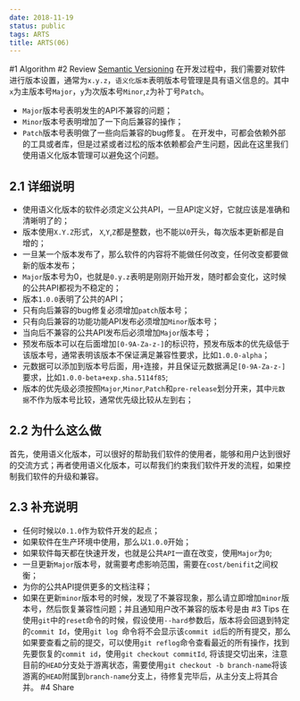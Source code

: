 ```yaml
---
date: 2018-11-19
status: public
tags: ARTS
title: ARTS(06)
---
```

#1 Algorithm
#2 Review
[Semantic Versioning](https://semver.org/)
在开发过程中，我们需要对软件进行版本设置，通常为`x.y.z`，`语义化版本`表明版本号管理是具有语义信息的。其中`x`为主版本号`Major`，`y`为次版本号`Minor`,`z`为补丁号`Patch`。
- `Major`版本号表明发生的API不兼容的问题；
- `Minor`版本号表明增加了一下向后兼容的操作；
- `Patch`版本号表明做了一些向后兼容的bug修复。
在开发中，可都会依赖外部的工具或者库，但是过紧或者过松的版本依赖都会产生问题，因此在这里我们使用语义化版本管理可以避免这个问题。
## 2.1 详细说明
- 使用语义化版本的软件必须定义公共API，一旦API定义好，它就应该是准确和清晰明了的；
- 版本使用`X.Y.Z`形式， `X`,`Y`,`Z`都是整数，也不能以`0`开头，每次版本更新都是自增的；
- 一旦某一个版本发布了，那么软件的内容将不能做任何改变，任何改变都要做新的版本发布；
- `Major`版本号为0，也就是`0.y.z`表明是刚刚开始开发，随时都会变化，这时候的公共API都视为不稳定的；
- 版本`1.0.0`表明了公共的API；
- 只有向后兼容的bug修复必须增加`patch`版本号；
- 只有向后兼容的功能功能API发布必须增加`Minor`版本号；
- 当向后不兼容的公共API发布后必须增加`Major`版本号；
- 预发布版本可以在后面增加`[0-9A-Za-z-]`的标识符，预发布版本的优先级低于该版本号，通常表明该版本不保证满足兼容性要求，比如`1.0.0-alpha`；
- 元数据可以添加到版本号后面，用`+`连接，并且保证元数据满足`[0-9A-Za-z-]`要求，比如`1.0.0-beta+exp.sha.5114f85`;
- 版本的优先级必须按照`Major`,`Minor`,`Patch`和`pre-release`划分开来，其中`元数据`不作为版本号比较，通常优先级比较从左到右；

##  2.2 为什么这么做
首先，使用语义化版本，可以很好的帮助我们软件的使用者，能够和用户达到很好的交流方式；再者使用语义化版本，可以帮我们约束我们软件开发的流程，如果控制我们软件的升级和兼容。

## 2.3 补充说明
- 任何时候以`0.1.0`作为软件开发的起点；
- 如果软件在生产环境中使用，那么以`1.0.0`开始；
- 如果软件每天都在快速开发，也就是公共`API`一直在改变，使用`Major`为`0`;
- 一旦更新`Major`版本号，就需要考虑影响范围，需要在`cost/benifit`之间权衡；
- 为你的公共API提供更多的文档注释；
- 如果在更新`minor`版本号的时候，发现了不兼容现象，那么请立即增加`minor`版本号，然后恢复兼容性问题；并且通知用户改不兼容的版本号是由
#3 Tips
在使用`git`中的`reset`命令的时候，假设使用`--hard`参数后，版本将会回退到特定的`commit Id`，使用`git log `命令将不会显示该`commit id`后的所有提交，那么如果要查看之前的提交，可以使用`git reflog`命令查看最近的所有操作，找到先要恢复的`commit id`，使用`git checkout commitId`, 将该提交切出来，注意目前的`HEAD`分支处于游离状态，需要使用`git checkout -b branch-name`将该游离的`HEAD`附属到`branch-name`分支上，待修复完毕后，从主分支上将其合并。
#4 Share
